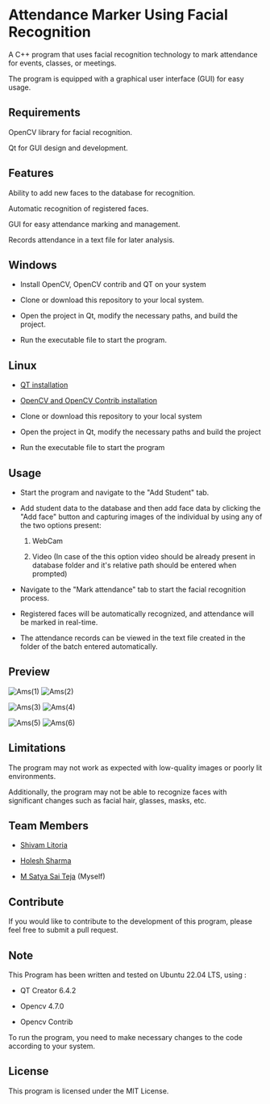 # Attendance Marker Using Facial Recognition

A C++ program that uses facial recognition technology to mark attendance for events, classes, or meetings. 

The program is equipped with a graphical user interface (GUI) for easy usage.

## Requirements

OpenCV library for facial recognition.

Qt for GUI design and development.

## Features 

Ability to add new faces to the database for recognition.

Automatic recognition of registered faces.

GUI for easy attendance marking and management.

Records attendance in a text file for later analysis.

## Windows

- Install OpenCV, OpenCV contrib and QT on your system
  
- Clone or download this repository to your local system.
  
- Open the project in Qt, modify the necessary paths, and build the project.
  
- Run the executable file to start the program.
  
## Linux

- [QT installation](https://web.stanford.edu/dept/cs_edu/resources/qt/install-linux)
  
- [OpenCV and OpenCV Contrib installation](https://www.skynats.com/blog/installing-opencv-on-ubuntu-20-04/#)
    
- Clone or download this repository to your local system
    
- Open the project in Qt, modify the necessary paths and build the project
  
- Run the executable file to start the program 
    
## Usage    
    
- Start the program and navigate to the "Add Student" tab.

- Add student data to the database and then add face data by clicking the "Add face" button and capturing images of the individual by using any of the two options present:

    1. WebCam

    2. Video (In case of the this option video should be already present in database folder and it's relative path should be entered when prompted)

- Navigate to the "Mark attendance" tab to start the facial recognition process.

- Registered faces will be automatically recognized, and attendance will be marked in real-time.

- The attendance records can be viewed in the text file created in the folder of the batch entered automatically.

## Preview


  ![Ams(1)](https://user-images.githubusercontent.com/85508314/219868699-863a9499-a6b2-4527-a8c7-9455be704bfc.png)
  ![Ams(2)](https://user-images.githubusercontent.com/85508314/219868707-727d04a6-04f0-48ce-ac49-c4702b0a7aef.png)

  ![Ams(3)](https://user-images.githubusercontent.com/85508314/219868709-0a5d87f4-984a-406e-a167-5fc8b3e4632f.png)
  ![Ams(4)](https://user-images.githubusercontent.com/85508314/219868712-746f6ba3-60e1-49d6-a8ed-0baa73fe8f9f.png)
  
  ![Ams(5)](https://user-images.githubusercontent.com/85508314/219868716-331e4950-7fd9-4a1c-98ee-8832366ff1a4.png)
  ![Ams(6)](https://user-images.githubusercontent.com/85508314/219868767-e02e6d29-d397-4ce6-ae4e-40df660cbc97.png)


## Limitations 

The program may not work as expected with low-quality images or poorly lit environments. 

Additionally, the program may not be able to recognize faces with significant changes such as facial hair, glasses, masks, etc.

## Team Members

- [Shivam Litoria](https://github.com/Litoriashiv)

- [Holesh Sharma](https://github.com/holesh01)
    
- [M Satya Sai Teja](https://github.com/imsatyasaiteja) (Myself)

## Contribute

If you would like to contribute to the development of this program, please feel free to submit a pull request.

## Note 

This Program has been written and tested on Ubuntu 22.04 LTS, using : 

- QT Creator 6.4.2

- Opencv 4.7.0

- Opencv Contrib 

To run the program, you need to make necessary changes to the code according to your system.

## License

This program is licensed under the MIT License.
